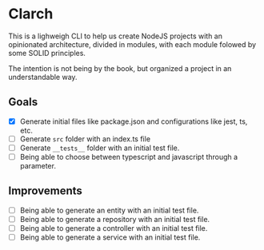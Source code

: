 # Clarch

This is a lighweigh CLI to help us create NodeJS projects with an opinionated architecture, divided in modules, with each module folowed by some SOLID principles.

The intention is not being by the book, but organized a project in an understandable way.

## Goals

- [x] Generate initial files like package.json and configurations like jest, ts, etc.
- [ ] Generate `src` folder with an index.ts file
- [ ] Generate `__tests__` folder with an initial test file.
- [ ] Being able to choose between typescript and javascript through a parameter.

## Improvements

- [ ] Being able to generate an entity with an initial test file.
- [ ] Being able to generate a repository with an initial test file.
- [ ] Being able to generate a controller with an initial test file.
- [ ] Being able to generate a service with an initial test file.